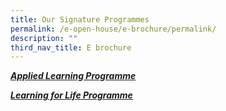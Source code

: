 ```yaml
---
title: Our Signature Programmes
permalink: /e-open-house/e-brochure/permalink/
description: ""
third_nav_title: E brochure
---
```

***[Applied Learning Programme](https://www.northoakspri.moe.edu.sg/about-us/applied-learning-programme/)***

***[Learning for Life Programme](https://www.northoakspri.moe.edu.sg/about-us/learning-for-life-programme/)***

